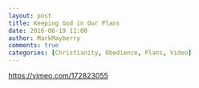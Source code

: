 ```yaml
---
layout: post
title: Keeping God in Our Plans
date: 2016-06-19 11:00
author: MarkMayberry
comments: true
categories: [Christianity, Obedience, Plans, Video]
---
```

https://vimeo.com/172823055
